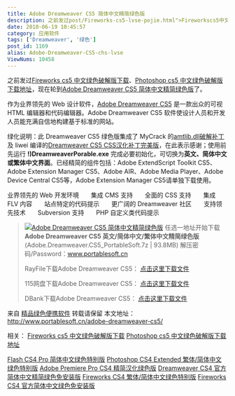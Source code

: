 ```yaml
---
title: Adobe Dreamweaver CS5 简体中文精简绿色版
description: 之前发过post/Fireworks-cs5-lvse-pojie.html">Fireworkscs5中文绿色破解版下载、post/Photoshop-cs5-zhongwen-lvse-pojie.html">Photoshopcs5中文绿色破解版下载地址，现在轮到post/Adobe-Dreamweaver-CS5-chs-lvse.html">AdobeDreamweaverCS5简体中文精简绿色版了。作为业界领先的Web设计软件，post/Adobe-Dreamweaver-CS5-chs-lvse.html">AdobeDreamweaverCS5是一款出众的可视HTML编辑器和代码编辑器。AdobeDreamweaverCS5软件使设计人员和开发人员能充满自信地构建基于标准的网站。
date: 2010-06-19 10:45:57
category: 应用软件
tags: ['Dreamweaver', '绿色']
post_id: 1169
alias: Adobe-Dreamweaver-CS5-chs-lvse
ViewNums: 10458
---
```


之前发过[Fireworks cs5 中文绿色破解版下载](/blog/fireworks-cs5-lvse-pojie)、[Photoshop cs5 中文绿色破解版下载地址](/blog/photoshop-cs5-zhongwen-lvse-pojie)，现在轮到[Adobe Dreamweaver CS5 简体中文精简绿色版](/blog/adobe-dreamweaver-cs5-chs-lvse)了。

作为业界领先的 Web 设计软件，[Adobe Dreamweaver CS5](/blog/adobe-dreamweaver-cs5-chs-lvse) 是一款出众的可视 HTML 编辑器和代码编辑器。Adobe Dreamweaver CS5 软件使设计人员和开发人员能充满自信地构建基于标准的网站。

绿化说明：此 Dreamweaver CS5 绿色版集成了 MyCrack 的[amtlib.dll破解补丁](/blog/adobe-cs5-mycrack)及 liwei 编译的[Dreamweaver CS5 CSS汉化补丁完美版](/blog/adobe-dreamweaver-cs5-chs-lvse)，在此表示感谢；使用前先运行 **!)DreamweaverPorable.exe** 完成必要初始化，可切换为**英文、简体中文或繁体中文界面**。已经精简的组件包括：Adobe ExtendScript Toolkit CS5、Adobe Extension Manager CS5、Adobe AIR、Adobe Media Player、Adobe Device Central CS5等，Adobe Extension Manager CS5请单独下载使用。

业界领先的 Web 开发环境
      集成 CMS 支持
      全面的 CSS 支持
      集成 FLV 内容
      站点特定的代码提示
      更广阔的 Dreamweaver 社区
      支持领先技术
      Subversion 支持
      PHP 自定义类代码提示

> [![Adobe Dreamweaver CS5 简体中文精简绿色版](http://www.portablesoft.cn/wp-content/uploads/2010/06/Adobe-Dreamweaver-CS5.png "[点击放大] Adobe Dreamweaver CS5绿色便携版")](/blog/adobe-dreamweaver-cs5-chs-lvse)
> 任选一地址开始下载
> **Adobe Dreamweaver CS5 英文/简体中文/繁体中文精简绿色版**
> (Adobe.Dreamweaver.CS5_PortableSoft.7z | 93.8MB)
> 解压密码/Password：www.portablesoft.cn
>
> RayFile下载Adobe Dreamweaver CS5：
> [点击这里下载文件](http://www.rayfile.com/files/670b349e-6ec5-11df-a18b-0015c55db73d/)
>
> 115网盘下载Adobe Dreamweaver CS5：
> [点击这里下载文件](http://u.115.com/file/f1e7fd5179)
>
> DBank下载Adobe Dreamweaver CS5：
> [点击这里下载文件](http://www.dbank.com/download.action?t=40&k=MzIwNjkwNTk=&pcode=LCwzMjk1NSwzMjk1NQ==&rnd=4)

来自 [精品绿色便携软件](http://www.portablesoft.cn/) 转载请保留
本文地址：<http://www.portablesoft.cn/adobe-dreamweaver-cs5/>

相关： [Fireworks cs5 中文绿色破解版下载](/blog/fireworks-cs5-lvse-pojie "fireworks cs5 中文绿色破解版下载")
[Photoshop cs5 中文绿色破解版下载地址](/blog/photoshop-cs5-zhongwen-lvse-pojie)

[Flash CS4 Pro 简体中文绿色特别版](/blog/flash-cs4-pro-chs-green)
[Photoshop CS4 Extended 繁体/简体中文绿色特别版](/blog/photoshop-cs4-extended-green)
[Adobe Premiere Pro CS4 精简汉化绿色版](/blog/adobe-premiere-pro-cs4)
[Dreamweaver CS4 官方简体中文精简绿色免安装版](/blog/dreamweaver-cs4)
[Fireworks CS4 繁体/简体中文绿色特别版](/blog/fireworks-cs4-green)
[Fireworks CS4 官方简体中文绿色免安装版](/blog/fireworks-cs4)

